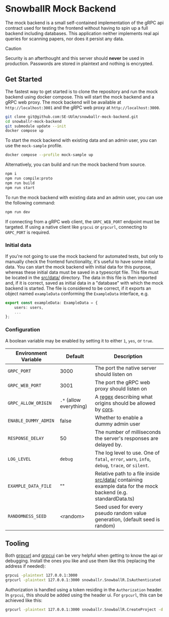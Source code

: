# SnowballR Mock Backend

The mock backend is a small self-contained implementation of the gRPC api
contract used for testing the frontend without having to spin up a full backend
including databases. This application neither implements real api queries for
scanning papers, nor does it persist any data.

> [!CAUTION]
> Security is an afterthought and this server should **never** be used in
> production. Passwords are stored in plaintext and nothing is encrypted.

## Get Started

The fastest way to get started is to clone the repository and run the mock
backend using docker compose. This will start the mock backend and a gRPC web
proxy. The mock backend will be available at `http://localhost:3001` and the gRPC
web proxy at `http://localhost:3000`.

```sh
git clone git@github.com:SE-UUlm/snowballr-mock-backend.git
cd snowballr-mock-backend
git submodule update --init
docker compose up
```

To start the mock backend with existing data and an admin user, you can use the `mock-sample` profile.

```sh
docker compose --profile mock-sample up
```

Alternatively, you can build and run the mock backend from source.

```sh
npm i
npm run compile:proto
npm run build
npm run start
```

To run the mock backend with existing data and an admin user, you can use the following command:

```sh
npm run dev
```

If connecting from a gRPC web client, the `GRPC_WEB_PORT` endpoint must be
targeted. If using a native client like `grpcui` or `grpcurl`, connecting to
`GRPC_PORT` is required.

### Initial data

If you're not going to use the mock backend for automated tests, but only to manually check the frontend functionality, it's useful to have some initial data.
You can start the mock backend with initial data for this purpose, whereas these initial data must be saved in a typescript file.
This file must be located in the [src/data/](src/data) directory. The data in this file is then imported and,
if it is correct, saved as initial data in a "database" with which the mock backend is started.
The file is considered to be correct, if it exports an object named `exampleData` conforming the `ExampleData` interface, e.g.

```typescript
export const exampleData: ExampleData = {
    users: users,
    ...
};
```

### Configuration

A boolean variable may be enabled by setting it to either `1`, `yes`, or `true`.

| Environment Variable | Default    | Description                                                                                                              |
| -------------------- | ---------- | ------------------------------------------------------------------------------------------------------------------------ |
| `GRPC_PORT`          | 3000       | The port the native server should listen on                                                                              |
| `GRPC_WEB_PORT`      | 3001       | The port the gRPC web proxy should listen on                                                                             |
| `GRPC_ALLOW_ORIGIN`  | `.*` (allow everything) | A [regex](https://developer.mozilla.org/en-US/docs/Web/JavaScript/Reference/Global_Objects/RegExp/RegExp) describing what origins should be allowed by [cors](https://developer.mozilla.org/en-US/docs/Web/HTTP/Reference/Headers/Access-Control-Allow-Origin).                                   |
| `ENABLE_DUMMY_ADMIN` | false      | Whether to enable a dummy admin user                                                                                     |
| `RESPONSE_DELAY`     | 50         | The number of milliseconds the server's responses are delayed by.                                                        |
| `LOG_LEVEL`          | `debug`    | The log level to use. One of `fatal`, `error`, `warn`, `info`, `debug`, `trace`, or `silent`.                            |
| `EXAMPLE_DATA_FILE`  | ""         | Relative path to a file inside [src/data/](src/data) containing example data for the mock backend (e.g. standardData.ts) |
| `RANDOMNESS_SEED`    | \<random\> | Seed used for every pseudo random value generation, (default seed is random)                                             |

## Tooling

Both [grpcurl](https://github.com/fullstorydev/grpcurl) and
[grpcui](https://github.com/fullstorydev/grpcui) can be very helpful when
getting to know the api or debugging. Install the ones you like and use them
like this (replacing the address if needed):

```sh
grpcui -plaintext 127.0.0.1:3000
grpcurl -plaintext 127.0.0.1:3000 snowballr.SnowballR.IsAuthenticated
```

Authorization is handled using a token residing in the `Authorization` header.
In `grpcui`, this should be added using the header ui. For `grpcurl`, this can
be achieved like this:

```sh
grpcurl -plaintext 127.0.0.1:3000 snowballr.SnowballR.CreateProject -d '{"name": "Foo"}' -H Authorization:<access-token>
```
